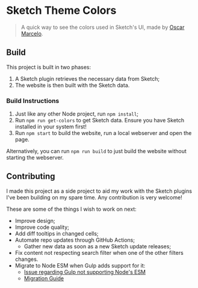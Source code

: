 # Sketch Theme Colors

> A quick way to see the colors used in Sketch's UI, made by [Oscar Marcelo](https://oscarmarcelo.com).



## Build

This project is built in two phases:
1. A Sketch plugin retrieves the necessary data from Sketch;
2. The website is then built with the Sketch data.


### Build Instructions

1. Just like any other Node project, run `npm install`;
2. Run `npm run get-colors` to get Sketch data. Ensure you have Sketch installed in your system first!
3. Run `npm start` to build the website, run a local webserver and open the page.

Alternatively, you can run `npm run build` to just build the website without starting the webserver.



## Contributing

I made this project as a side project to aid my work with the Sketch plugins I've been building on my spare time. Any contribution is very welcome!

These are some of the things I wish to work on next:

- Improve design;
- Improve code quality;
- Add diff tooltips in changed cells;
- Automate repo updates through GitHub Actions;
  - Gather new data as soon as a new Sketch update releases;
- Fix content not respecting search filter when one of the other filters changes.
- Migrate to Node ESM when Gulp adds support for it:
  - [Issue regarding Gulp not supporting Node's ESM](https://github.com/gulpjs/gulp/issues/2417)
  - [Migration Guide](https://gist.github.com/sindresorhus/a39789f98801d908bbc7ff3ecc99d99c#how-can-i-move-my-commonjs-project-to-esm)

